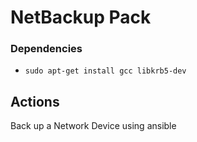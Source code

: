 # NetBackup Pack

### Dependencies

- `sudo apt-get install gcc libkrb5-dev`

## Actions

Back up a Network Device using ansible
